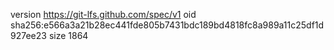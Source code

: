 version https://git-lfs.github.com/spec/v1
oid sha256:e566a3a21b28ec441fde805b7431bdc189bd4818fc8a989a11c25df1d927ee23
size 1864
